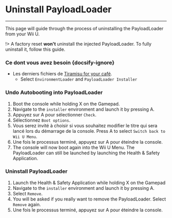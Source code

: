 # Uninstall PayloadLoader
---
This page will guide through the process of uninstalling the PayloadLoader from your Wii U.

!> A factory reset **won't** uninstall the injected PayloadLoader. To fully uninstall it, follow this guide.

### Ce dont vous avez besoin {docsify-ignore}

- Les derniers fichiers de [Tiramisu for your café](https://tiramisu.foryour.cafe).
    - Select `EnvironmentLoader` and `PayloadLoader Installer`

### Undo Autobooting into PayloadLoader

1. Boot the console while holding X on the Gamepad.
1. Navigate to the `installer` environment and launch it by pressing A.
1. Appuyez sur A pour sélectionner `Check`.
1. Sélectionnez `Boot options`.
1. Vous serez invité à choisir si vous souhaitez modifier le titre qui sera lancé lors du démarrage de la console. Press A to select `Switch back to Wii U Menu`.
1. Une fois le processus terminé, appuyez sur A pour éteindre la console.
1. The console will now boot again into the Wii U Menu. The PayloadLoader can still be launched by launching the Health & Safety Application.

### Uninstall PayloadLoader

1. Launch the Health & Safety Application while holding X on the Gamepad
1. Navigate to the `installer` environment and launch it by pressing A.
1. Select `Remove`.
1. You will be asked if you really want to remove the PayloadLoader. Select `Remove` again.
1. Une fois le processus terminé, appuyez sur A pour éteindre la console.